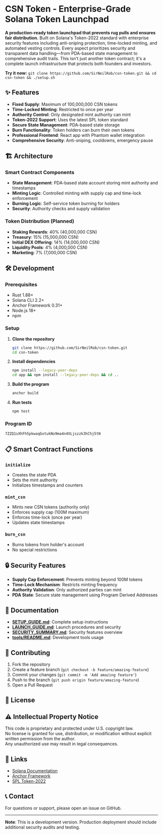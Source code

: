 # CSN Token - Enterprise-Grade Solana Token Launchpad

**A production-ready token launchpad that prevents rug pulls and ensures fair distribution.** Built on Solana's Token-2022 standard with enterprise security features including anti-sniping protection, time-locked minting, and automated vesting controls. Every aspect prioritizes security and transparent data handling—from PDA-based state management to comprehensive audit trails. This isn't just another token contract; it's a complete launch infrastructure that protects both founders and investors.

**Try it now:** `git clone https://github.com/SirNeilRob/csn-token.git && cd csn-token && ./setup.sh`

## ✨ Features

- **Fixed Supply**: Maximum of 100,000,000 CSN tokens
- **Time-Locked Minting**: Restricted to once per year
- **Authority Control**: Only designated mint authority can mint
- **Token-2022 Support**: Uses the latest SPL token standard
- **Secure State Management**: PDA-based state storage
- **Burn Functionality**: Token holders can burn their own tokens
- **Professional Frontend**: React app with Phantom wallet integration
- **Comprehensive Security**: Anti-sniping, cooldowns, emergency pause

## 🏗️ Architecture

### Smart Contract Components

- **State Management**: PDA-based state account storing mint authority and timestamps
- **Minting Logic**: Controlled minting with supply cap and time-lock enforcement
- **Burning Logic**: Self-service token burning for holders
- **Security**: Authority checks and supply validation

### Token Distribution (Planned)

- **Staking Rewards**: 40% (40,000,000 CSN)
- **Treasury**: 15% (15,000,000 CSN)
- **Initial DEX Offering**: 14% (14,000,000 CSN)
- **Liquidity Pools**: 4% (4,000,000 CSN)
- **Marketing**: 7% (7,000,000 CSN)

## 🛠️ Development

### Prerequisites

- Rust 1.88+
- Solana CLI 2.2+
- Anchor Framework 0.31+
- Node.js 18+
- npm

### Setup

1. **Clone the repository**
   ```bash
   git clone https://github.com/SirNeilRob/csn-token.git
   cd csn-token
   ```

2. **Install dependencies**
   ```bash
   npm install --legacy-peer-deps
   cd app && npm install --legacy-peer-deps && cd ..
   ```

3. **Build the program**
   ```bash
   anchor build
   ```

4. **Run tests**
   ```bash
   npm test
   ```

### Program ID

```
7ZZQ1sXhFh5pkwaqGxtukNo9ma4n4VLjszzk3hChj5tN
```

## 📋 Smart Contract Functions

### `initialize`
- Creates the state PDA
- Sets the mint authority
- Initializes timestamps and counters

### `mint_csn`
- Mints new CSN tokens (authority only)
- Enforces supply cap (100M maximum)
- Enforces time-lock (once per year)
- Updates state timestamps

### `burn_csn`
- Burns tokens from holder's account
- No special restrictions

## 🔒 Security Features

- **Supply Cap Enforcement**: Prevents minting beyond 100M tokens
- **Time-Lock Mechanism**: Restricts minting frequency
- **Authority Validation**: Only authorized parties can mint
- **PDA State**: Secure state management using Program Derived Addresses

## 📝 Documentation

- **[SETUP_GUIDE.md](SETUP_GUIDE.md)**: Complete setup instructions
- **[LAUNCH_GUIDE.md](LAUNCH_GUIDE.md)**: Launch procedures and security
- **[SECURITY_SUMMARY.md](SECURITY_SUMMARY.md)**: Security features overview
- **[tools/README.md](tools/README.md)**: Development tools usage

## 🤝 Contributing

1. Fork the repository
2. Create a feature branch (`git checkout -b feature/amazing-feature`)
3. Commit your changes (`git commit -m 'Add amazing feature'`)
4. Push to the branch (`git push origin feature/amazing-feature`)
5. Open a Pull Request

## 📄 License

## ⚠️ Intellectual Property Notice

This code is proprietary and protected under U.S. copyright law.  
No license is granted for use, distribution, or modification without explicit written permission from the author.  
Any unauthorized use may result in legal consequences.

## 🔗 Links

- [Solana Documentation](https://docs.solana.com/)
- [Anchor Framework](https://www.anchor-lang.com/)
- [SPL Token-2022](https://spl.solana.com/token-2022)

## 📞 Contact

For questions or support, please open an issue on GitHub.

---

**Note**: This is a development version. Production deployment should include additional security audits and testing.
